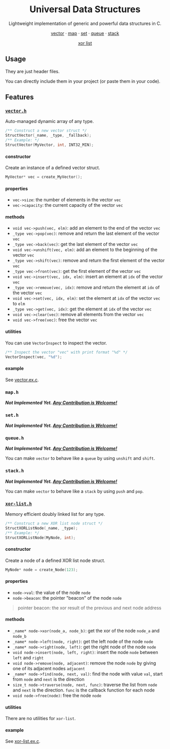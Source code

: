 <div align="center">

# Universal Data Structures

Lightweight implementation of generic and powerful data structures in C.

[vector](#vectorh) ·
[map](#maph) ·
[set](#seth) ·
[queue](#queueh) ·
[stack](#stackh)

[xor list](#xor-listh)

</div>

## Usage

They are just header files.

You can directly include them in your project (or paste them in your code).

## Features

### [`vector.h`](./src/vector.h)

Auto-managed dynamic array of any type.

```c
/** Construct a new vector struct */
StructVector(_name, _type, _fallback);
/** Example: */
StructVector(MyVector, int, INT32_MIN);
```

#### constructor

Create an instance of a defined vector struct.

```c
MyVector* vec = create_MyVector();
```

#### properties

- `vec->size`: the number of elements in the vector `vec`
- `vec->capacity`: the current capacity of the vector `vec`

#### methods

- `void vec->push(vec, elm)`: add an element to the end of the vector `vec`
- `_type vec->pop(vec)`: remove and return the last element of the vector `vec`
- `_type vec->back(vec)`: get the last element of the vector `vec`
- `void vec->unshift(vec, elm)`: add an element to the beginning of the vector `vec`
- `_type vec->shift(vec)`: remove and return the first element of the vector `vec`
- `_type vec->front(vec)`: get the first element of the vector `vec`
- `void vec->insert(vec, idx, elm)`: insert an element at `idx` of the vector `vec`
- `_type vec->remove(vec, idx)`: remove and return the element at `idx` of the vector `vec`
- `void vec->set(vec, idx, elm)`: set the element at `idx` of the vector `vec` to `elm`
- `_type vec->get(vec, idx)`: get the element at `idx` of the vector `vec`
- `void vec->clear(vec)`: remove all elements from the vector `vec`
- `void vec->free(vec)`: free the vector `vec`

#### utilities

You can use `VectorInspect` to inspect the vector.

```c
/** Inspect the vector "vec" with print format "%d" */
VectorInspect(vec, "%d");
```

#### example

See [vector.ex.c](./ex/vector.ex.c).

### `map.h`

_**Not Implemented Yet. [Any Contribution is Welcome!](./CONTRIBUTING.md)**_

### `set.h`

_**Not Implemented Yet. [Any Contribution is Welcome!](./CONTRIBUTING.md)**_

### `queue.h`

_**Not Implemented Yet. [Any Contribution is Welcome!](./CONTRIBUTING.md)**_

You can make `vector` to behave like a `queue` by using `unshift` and `shift`.

### `stack.h`

_**Not Implemented Yet. [Any Contribution is Welcome!](./CONTRIBUTING.md)**_

You can make `vector` to behave like a `stack` by using `push` and `pop`.

### [`xor-list.h`](./src/xor-list.h)

Memory efficient doubly linked list for any type.

```c
/** Construct a new XOR list node struct */
StructXORListNode(_name, _type);
/** Example: */
StructXORListNode(MyNode, int);
```

#### constructor

Create a node of a defined XOR list node struct.

```c
MyNode* node = create_Node(123);
```

#### properties

- `node->val`: the value of the node `node`
- `node->beacon`: the pointer "beacon" of the node `node`

> pointer beacon: the xor result of the previous and next node address

#### methods

- `_name* node->xor(node_a, node_b)`: get the xor of the node `node_a` and `node_b`
- `_name* node->left(node, right)`: get the left node of the node `node`
- `_name* node->right(node, left)`: get the right node of the node `node`
- `void node->insert(node, left, right)`: insert the node `node` between `left` and `right`
- `void node->remove(node, adjacent)`: remove the node `node` by giving one of its adjacent nodes `adjacent`
- `_name* node->find(node, next, val)`: find the node with value `val`, start from `node` and `next` is the direction
- `size_t node->traverse(node, next, func)`: traverse the list from `node` and `next` is the direction. `func` is the callback function for each node
- `void node->free(node)`: free the node `node`

#### utilities

There are no utilities for `xor-list`.

#### example

See [xor-list.ex.c](./ex/xor-list.ex.c).
